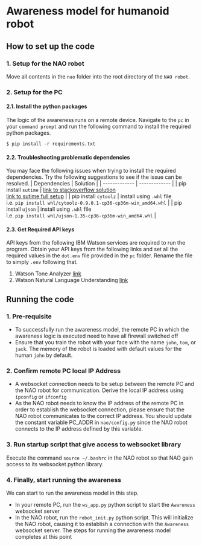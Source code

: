 # Awareness model for humanoid robot

## How to set up the code
### 1. Setup for the NAO robot
Move all contents in the `nao` folder into the root directory of the `NAO robot`.



### 2. Setup for the PC
#### 2.1. Install the python packages
The logic of the awareness runs on a remote device. Navigate to the `pc` in your `command prompt` and run the following command to install the required python packages.
```
$ pip install -r requirements.txt
```

#### 2.2. Troubleshooting problematic dependencies
You may face the following issues when trying to install the required dependencies. Try the following suggestions to see if the issue can be resolved.
| Dependencies | Solution |
| ------------- | ------------- |
| pip install `sutime` | [link to stackoverflow solution](https://stackoverflow.com/questions/14372706/visual-studio-cant-build-due-to-rc-exe) <br> [link to sutime full setup](https://github.com/FraBle/python-sutime) |
| pip install `cytoolz`  | install using `.whl` file <br> i.e. `pip install whl/cytoolz-0.9.0.1-cp36-cp36m-win_amd64.whl` |
| pip install `ujson`  | install using `.whl` file <br> i.e. `pip install whl/ujson-1.35-cp36-cp36m-win_amd64.whl` |


#### 2.3. Get Required API keys
API keys from the following IBM Watson services are required to run the program. Obtain your API keys from the following links and set all the required values in the `dot.env` file provided in the `pc` folder. Rename the file to simply `.env` following that.
1. Watson Tone Analyzer [link](https://cloud.ibm.com/apidocs/tone-analyzer)
2. Watson Natural Language Understanding [link](https://cloud.ibm.com/apidocs/natural-language-understanding)




## Running the code

### 1. Pre-requisite
- To successfully run the awareness model, the remote PC in which the awareness logic is executed need to have all firewall switched off
- Ensure that you train the robot with your face with the name `john`, `tom`, or `jack`. The memory of the robot is loaded with default values for the human `john` by default. 

### 2. Confirm remote PC local IP Address
- A websocket connection needs to be setup between the remote PC and the NAO robot for communication. Derive the local IP address using `ipconfig` or `ifconfig`
- As the NAO robot needs to know the IP address of the remote PC in order to establish the websocket connection, please ensure that the NAO robot communicates to the correct IP address. You should update the constant variable PC_ADDR in `nao/config.py` since the NAO robot connects to the IP address defined by this variable.

### 3. Run startup script that give access to websocket library
Execute the command `source ~/.bashrc` in the NAO robot so that NAO gain access to its websocket python library.

### 4. Finally, start running the awareness
We can start to run the awareness model in this step.
- In your remote PC, run the `ws_app.py` python script to start the `Awareness` websocket server
- In the NAO robot, run the `robot_init.py` python script. This will initialize the NAO robot, causing it to establish a connection with the `Awareness` websocket server.
The steps for running the awareness model completes at this point
